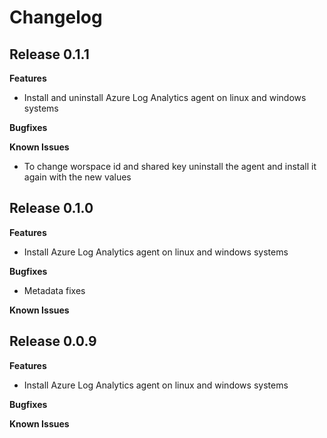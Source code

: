 # Changelog

## Release 0.1.1

**Features**

* Install and uninstall Azure Log Analytics agent on linux and windows systems

**Bugfixes**

**Known Issues**

* To change worspace id and shared key uninstall the agent and install it again with the new values

## Release 0.1.0

**Features**

* Install Azure Log Analytics agent on linux and windows systems

**Bugfixes**

* Metadata fixes

**Known Issues**

## Release 0.0.9

**Features**

* Install Azure Log Analytics agent on linux and windows systems

**Bugfixes**

**Known Issues**
